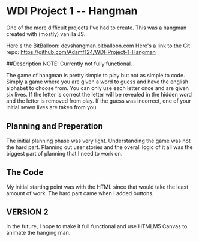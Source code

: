 # WDI Project 1 -- Hangman


One of the more difficult projects I've had to create. This was a hangman created with (mostly) vanilla JS.

Here's the BitBalloon: devshangman.bitballoon.com
Here's a link to the Git repo: https://github.com/Adamf124/WDI-Project-1-Hangman

##Description 
NOTE: Currently not fully functional.

The game of hangman is pretty simple to play but not as simple to code. Simply a game where you are given a word to guess and have the english alphabet to choose from. You can only use each letter once and are given six lives.
If the letter is correct the letter will be revealed in the hidden word and the letter is removed from play. If the guess was incorrect, one of your initial seven lives are taken from you.

## Planning and Preperation
The initial planning phase was very light. Understanding the game was not the hard part. Planning out user stories and the overall logic of it all was the biggest part of planning that I need to work on. 

## The Code

My initial starting point was with the HTML since that would take the least amount of work. The hard part came when I added buttons. 

## VERSION 2 

In the future, I hope to make it full functional and use HTMLM5 Canvas to animate the hanging man. 
